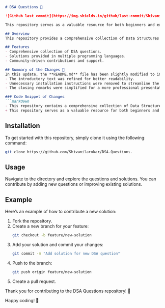 ```markdown
# DSA Questions 🤖

![GitHub last commit](https://img.shields.io/github/last-commit/Shivanilarokar/DSA-Questions-) ![Issues](https://img.shields.io/github/issues/Shivanilarokar/DSA-Questions-) ![License](https://img.shields.io/github/license/Shivanilarokar/DSA-Questions-)

This repository serves as a valuable resource for both beginners and experienced developers looking to enhance their problem-solving skills in Data Structures and Algorithms (DSA). It contains a wide range of questions and solutions in various programming languages. Community contributions are welcome! ✨

## Overview
This repository provides a comprehensive collection of Data Structures and Algorithms (DSA) questions aimed at helping developers improve their understanding and preparation for technical interviews.

## Features
- Comprehensive collection of DSA questions.
- Solutions provided in multiple programming languages.
- Community-driven contributions and support.

## Summary of the Changes 📜
In this update, the **README.md** file has been slightly modified to improve clarity and conciseness. The following changes were made:
- The introductory text was refined for better readability.
- Unnecessary installation instructions were removed to streamline the content.
- The closing remarks were simplified for a more professional presentation.

### Code Snippet of Changes
```markdown
- This repository contains a comprehensive collection of Data Structures and Algorithms questions along with their solutions to help you enhance your coding skills and prepare for technical interviews.
+ This repository serves as a valuable resource for both beginners and experienced developers looking to improve their understanding of data structures and algorithms through practical questions and solutions.
```

## Installation
To get started with this repository, simply clone it using the following command:

```bash
git clone https://github.com/Shivanilarokar/DSA-Questions-
```

## Usage
Navigate to the directory and explore the questions and solutions. You can contribute by adding new questions or improving existing solutions.

## Example
Here’s an example of how to contribute a new solution:

1. Fork the repository.
2. Create a new branch for your feature:
   ```bash
   git checkout -b feature/new-solution
   ```
3. Add your solution and commit your changes:
   ```bash
   git commit -m "Add solution for new DSA question"
   ```
4. Push to the branch:
   ```bash
   git push origin feature/new-solution
   ```
5. Create a pull request.

Thank you for contributing to the DSA Questions repository! 🚀

Happy coding! 🎉
```